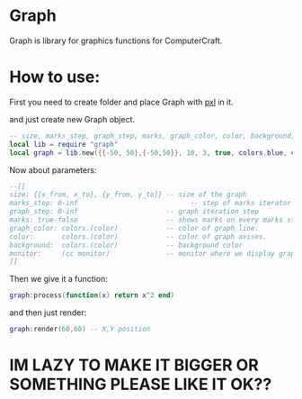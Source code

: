 # Graph
Graph is library for graphics functions for ComputerCraft.

# How to use:
First you need to create folder and place Graph with [pxl](https://github.com/4x4x8/pxl) in it.


and just create new Graph object.
```lua
-- size, marks_step, graph_step, marks, graph_color, color, background, monitor
local lib = require "graph"
local graph = lib.new({{-50, 50},{-50,50}}, 10, 3, true, colors.blue, colors.white, colors.black, term)
```

Now about parameters:
```lua
--[[
size: {{x_from, x_to}, {y_from, y_to}} -- size of the graph
marks_step: 0-inf                            -- step of marks iterator
graph_step: 0-inf                      -- graph iteration step
marks: true-false                      -- shows marks on every marks step iterator
graph_color: colors.(color)            -- color of graph line.
color:       colors.(color)            -- color of graph axises.
background:  colors.(color)            -- background color
monitor:     (cc monitor)              -- monitor where we display graphic.
]]
```

Then we give it a function:
```lua
graph:process(function(x) return x^2 end)
```
and then just render:
```lua
graph:render(60,60) -- X,Y position
```

# IM LAZY TO MAKE IT BIGGER OR SOMETHING PLEASE LIKE IT OK??

